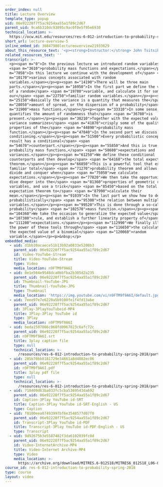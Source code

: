 ```yaml
---
order_index: null
title: Lecture Overview
template_type: popup
uid: 06e92228f7f5ac9254aa55a1f89c2d67
parent_uid: 9ca6b310dc93095c9ac0f0e5f95e6930
technical_location: >-
  https://ocw.mit.edu/resources/res-6-012-introduction-to-probability-spring-2018/part-i-the-fundamentals/lecture-overview-5
short_url: lecture-overview-5
inline_embed_id: 36847980lectureoverview21933629
about_this_resource_text: '<p><strong>Instructor:</strong> John Tsitsiklis</p>'
related_resources_text: ''
transcript: >-
  <p><span m="0">In the previous lecture we introduced random variables,</span>
  <span m="3610">probability mass functions and expectations.</span></p><p><span
  m="7050">In this lecture we continue with the development of</span> <span
  m="10170">various concepts associated with random
  variables.</span></p><p><span m="14190">There will be three main
  parts.</span></p><p><span m="16950">In the first part we define the variance
  of a random</span> <span m="19780">variable, and calculate it for some of
  our</span> <span m="22750">familiar random variables.</span></p><p><span
  m="25150">Basically the variance is a quantity that measures the</span> <span
  m="28050">amount of spread, or the dispersion of a probability</span> <span
  m="31900">mass functions.</span></p><p><span m="33310">In some sense, it
  quantifies the amount of randomness that</span> <span m="36780">is
  present.</span></p><p><span m="38210">Together with the expected value, the
  variance summarizes</span> <span m="41870">crisply some of the qualitative
  properties of the</span> <span m="44890">probability mass
  function.</span></p><p><span m="47840">In the second part we discuss
  conditioning.</span></p><p><span m="51500">Every probabilistic concept or
  result has a conditional</span> <span
  m="54670">counterpart.</span></p><p><span m="55850">And this is true for
  probability mass functions,</span> <span m="58680">expectations and
  variances.</span></p><p><span m="61250">We define these conditional
  counterparts and then develop</span> <span m="64160">the total expectation
  theorem.</span></p><p><span m="66850">This is a powerful tool that extends our
  familiar total</span> <span m="71270">probability theorem and allows us to
  divide and conquer when</span> <span m="75050">we calculate
  expectations.</span></p><p><span m="77820">We then take the opportunity to
  dive deeper into the</span> <span m="81360">properties of geometric random
  variables, and use a trick</span> <span m="85450">based on the total
  expectation theorem to</span> <span m="87990">calculate their
  mean.</span></p><p><span m="91039">In the last part we show how to describe
  probabilistically</span> <span m="95300">the relation between multiple random
  variables.</span></p><p><span m="99520">This is done through a so-called joint
  probability</span> <span m="102570">mass function.</span></p><p><span
  m="104360">We take the occasion to generalize the expected value</span> <span
  m="107380">rule, and establish a further linearity property of</span> <span
  m="111280">expectations.</span></p><p><span m="112990">We finally illustrate
  the power of these tools through</span> <span m="116650">the calculation of
  the expected value of a binomial</span> <span m="120060">random
  variable.</span></p><p>&nbsp;</p>
embedded_media:
  - uid: d1bb10acaece51b13b92a0833e5208b3
    parent_uid: 06e92228f7f5ac9254aa55a1f89c2d67
    id: Video-YouTube-Stream
    title: Video-YouTube-Stream
    type: Video
    media_location: n9FTM9f9A6I
  - uid: 0e1e564e9548dca0bbfba2b305d2a235
    parent_uid: 06e92228f7f5ac9254aa55a1f89c2d67
    id: Thumbnail-YouTube-JPG
    title: Thumbnail-YouTube-JPG
    type: Thumbnail
    media_location: 'https://img.youtube.com/vi/n9FTM9f9A6I/default.jpg'
  - uid: 7eee97e7e6220a5b9100fe1f4fd13abe
    parent_uid: 06e92228f7f5ac9254aa55a1f89c2d67
    id: 3Play-3PlayYouTubeid-MP4
    title: 3Play-3Play YouTube id
    type: 3Play
    media_location: n9FTM9f9A6I
  - uid: beda1507866c068fd0967823c6afc72c
    parent_uid: 06e92228f7f5ac9254aa55a1f89c2d67
    id: n9FTM9f9A6I.srt
    title: 3play caption file
    type: null
    technical_location: >-
      /resources/res-6-012-introduction-to-probability-spring-2018/part-i-the-fundamentals/lecture-overview-5/n9FTM9f9A6I.srt
  - uid: 285b70bb8181729e34661a8d4802ec06
    parent_uid: 06e92228f7f5ac9254aa55a1f89c2d67
    id: n9FTM9f9A6I.pdf
    title: 3play pdf file
    type: null
    technical_location: >-
      /resources/res-6-012-introduction-to-probability-spring-2018/part-i-the-fundamentals/lecture-overview-5/n9FTM9f9A6I.pdf
  - uid: 710409d63ba033fc5cba5369543da692
    parent_uid: 06e92228f7f5ac9254aa55a1f89c2d67
    id: Caption-3Play YouTube id-SRT
    title: Caption-3Play YouTube id-SRT-English - US
    type: Caption
  - uid: f0100eea07493997bf6e3548577d07f0
    parent_uid: 06e92228f7f5ac9254aa55a1f89c2d67
    id: Transcript-3Play YouTube id-PDF
    title: Transcript-3Play YouTube id-PDF-English - US
    type: Transcript
  - uid: 9d92675b3e5587482f3da6102039fc0d
    parent_uid: 06e92228f7f5ac9254aa55a1f89c2d67
    id: Video-InternetArchive-MP4
    title: Video-Internet Archive-MP4
    type: Video
    media_location: >-
      https://archive.org/download/MITRES.6-012S18/MITRES6_012S18_L06-01_300k.mp4
course_id: res-6-012-introduction-to-probability-spring-2018
type: course
layout: video
---
```

